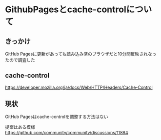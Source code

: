 # GithubPagesとcache-controlについて

## きっかけ
GitHub Pagesに更新があっても読み込み済のブラウザだと10分間反映されなったので調査した

## cache-control
https://developer.mozilla.org/ja/docs/Web/HTTP/Headers/Cache-Control

## 現状
GitHub Pagesはcache-controlを調整する方法はない

提案はある模様
https://github.com/community/community/discussions/11884